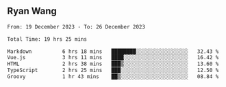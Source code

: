 ## Ryan Wang

<!--START_SECTION:waka-->

```txt
From: 19 December 2023 - To: 26 December 2023

Total Time: 19 hrs 25 mins

Markdown          6 hrs 18 mins   ████████░░░░░░░░░░░░░░░░░   32.43 %
Vue.js            3 hrs 11 mins   ████░░░░░░░░░░░░░░░░░░░░░   16.42 %
HTML              2 hrs 38 mins   ███▒░░░░░░░░░░░░░░░░░░░░░   13.60 %
TypeScript        2 hrs 25 mins   ███░░░░░░░░░░░░░░░░░░░░░░   12.50 %
Groovy            1 hr 43 mins    ██▒░░░░░░░░░░░░░░░░░░░░░░   08.84 %
```

<!--END_SECTION:waka-->
